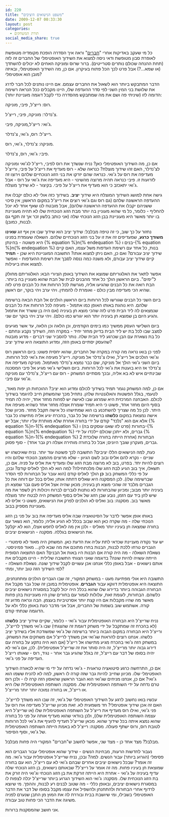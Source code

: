 ```yaml
---
id: 220
title: "משפט הנישואים היציבים"
date: 2009-12-07 00:33:30
layout: post
categories: 
  - תורת המשחקים
social_media_share: true
---
```

כל מי שעקב באדיקות אחרי "<a href="http://he.wikipedia.org/wiki/%D7%97%D7%91%D7%A8%D7%99%D7%9D">חברים</a>" וראה איך הסדרה הופכת מקומדיה מטופשת לאופרת סבון מטופשת ודאי ניסה למצוא את השידוך האופטימלי של החברים זה לזה (תחת ההנחה שכולם נותרים סטרייטים). ברור שרוס ומוניקה האחים לא יכולים להשתדך (או שמא...?) אבל פרט לכך הכל פתוח בעיקרון. אם כן, מה השידוך האופטימלי, ובאיזה מובן הוא אופטימלי?

הדבר המתבקש ביותר הוא לשאול את החברים עצמם. אם היינו נותנים לכל חבר לדרג את שלושת בני המין השני לפי סדר ההעדפה שלו, היינו מקבלים ככל הנראה רשימה הדומה לזו (שיניתי פה ושם את מה שמתבקש מהסדרה כדי לקבל דוגמה מעניינת יותר):

רוס: רייצ'ל, פיבי, מוניקה.

צ'נדלר: מוניקה, פיבי, רייצ'ל.

ג'ואי: רייצ'ל,מוניקה, פיבי.

רייצ'ל: רוס, ג'ואי, צ'נדלר.

מוניקה: צ'נדלר, ג'ואי, רוס.

פיבי: ג'ואי, רוס, צ'נדלר.

אם כן, מה השידוך האופטימלי כאן? נניח שנשדך את רוס לפיבי, רייצ'ל לג'ואי ומוניקה לצ'נדלר, האם זהו שידוך מוצלח? כנראה שלא - רוס מעדיף את רייצ'ל על פיבי, ורייצ'ל מעדיפה את רוס על ג'ואי. כנראה שהם יזרקו את בני הזוג הנוכחיים שלהם וירוצו זה לזרועות זו. פיבי כנראה תהיה מרוצה מהשינוי - היא מעדיפה את ג'ואי על רוס - אבל ג'ואי יתאכזב כי הוא מעדיף את רייצ'ל על פיבי. בקיצור - לא שידוך מוצלח.

גישה אחת למושג השידוך המוצלח היא שידוך <strong>יציב</strong>. בשידוך כזה אולי לא כולם יקבלו את ההעדפה הראשונה שלהם (גם רוס וגם ג'ואי רוצים את רייצ'ל במקום הראשון; אין סיכוי ששניהם יקבלו את ההעדפה הראשונה שלהם), אבל מובטח לנו שאף אחד לא יוכל להחליף - כלומר, כל מי שהוא מעוניין בה יותר מבת הזוג הנוכחית שלו לא תהיה מעוניינת בו יותר מאשר היא מעוניינת בבן הזוג הנוכחי שלה (אני כותב בלשון זכר אך זה תקף גם לבנות, כמובן).

נחזור על כך שוב, כי זה טיפה מבלבל: שידוך יציב הוא שידוך שבו אין אף זוג <strong>שאינו משודך כרגע</strong>, שמעדיפים זה את זו על בני הזוג הנוכחיים שלהם. השאלה שעומדת בפנינו היא פשוטה - בהינתן {% equation %}n{% endequation %} בנים ו-{% equation %}n{% endequation %} בנות, כל אחד עם רשימת העדפות משל עצמו, האם קיים שידוך יציב עבורם? ואם כן, האם ניתן למצוא אותו? התשובה המעניינת היא שכן - <strong>תמיד</strong> קיים שידוך יציב עבורם, ולא משנה כמה ננסה לסבך את רשימת ההעדפות - ואפשר למצוא אותו ביעילות.

אפשר לתאר את האלגוריתם שמוצא את השידוך באופן הציורי הבא: האלגוריתם מחולק ל"ימים". ביום הראשון הולך כל אחד מהבנים לבית של הבת שהוא מעוניין בה ביותר. הבת רואה את כל הבנים שהגיעו אליה, מגרשת לכל הרוחות את כל הבנים פרט לזה שהיא הכי מעדיפה מבין כולם - ואומרת לו להמתין. ויהי ערב ויהי בוקר, יום ראשון.

ביום השני כל הבנים שגורשו לכל הרוחות ביום הראשון הולכים אל הבת הבאה ברשימה שלהם. היא נוהגת באותו האופן כמו אתמול - מעיפה לכל הרוחות את כל הבנים שנמצאים לה ליד הבית פרט לזה שהכי מוצא חן בעיניה (אם היה בן ששרד את אתמול והגיע היום בן שמוצא חן בעיניה יותר הוא יגורש כמו כולם). ויהי ערב ויהי בוקר יום שני.

ביום השלישי העסק ממשיך כמו בימים הקודמים, וכן הלאה וכן הלאה, עד אשר מגיעים למצב שבו לכל בת יש ליד הבית בדיוק מחזר יחיד - במקרה הזה, השידוך נקבע ונחתם - כל בת נשארת עם הבן שכרגע ליד הבית שלה. נותר להסביר שני דברים - מדוע מובטח שהעסק יסתיים באופן הזה, ומדוע התוצאה היא שידוך יציב?

לפני כן בואו נראה מה קורה במקרה של החברים, שהוא יחסית פשוט: ביום הראשון רוס וג'ואי הולכים אל רייצ'ל, ואילו צ'נדלר אל מוניקה. רייצ'ל מעיפה את ג'ואי לכל הרוחות. ביום השני ג'ואי הולך אל מוניקה, שם כבר נמצא צ'נדלר מאתמול. מוניקה מעדיפה את צ'נדלר אז היא בועטת את ג'ואי לכל הרוחות. ביום השלישי ג'ואי מגיע אל פיבי המסכנה שבינתיים איש לא בא אליה, ובכך מסתיים המשחק - רוס עם רייצ'ל, צ'נדלר עם מוניקה וג'ואי עם פיבי.

אם כן, למה המשחק נגמר תמיד בשידוך לכולם ומדוע הוא יציב? ההוכחות הן יפות מאוד, לטעמי, בגלל הפשטות והאלגנטיות שלהן. נתחיל מכך שהמשחק חייב להיגמר בשידוך לכולם. האבחנה המרכזית היא שמרגע שבו לאישה יש לפחות מחזר אחד, יהיה לה תמיד בסוף היום מחזר אחד, פשוט כי היא תמיד שומרת אצלה מחזר אחד כשהיא מעיפה את היתר. לכן כל מה שצריך להשתכנע בו הוא שמתישהו כל אישה תקבל מחזר. מכיוון שכל אישה נמצאת במקום <strong>כלשהו</strong> ברשימה של כל גבר, בהכרח יגיע אליה מתישהו כל גבר אלא אם הוא "נלכד" קודם על ידי בחורה אחרת שלא מוותרת עליו יותר; אבל יש {% equation %}n-1{% endequation %} בחורות (פרט לזו שאנו עוסקים בה) ו-{% equation %}n{% endequation %} גברים, ולא ייתכן שכולם יילכדו על ידי {% equation %}n-1{% endequation %} הבחורות (אחרת הייתה בחורה שלוכדת 2 גברים, מעקרון שובך היונים; אבל כל בחורה מותירה אצלה רק גבר אחד) - סוף פסוק.

כעת, למה הנישואים הללו יציבים? התשובה לכך פשוטה עוד יותר. נניח שאיכשהו יש שניים - נקרא להם אליס ובוב לשם הגיוון - שלא מרוצים מהמצב הנוכחי שלהם והיו רוצים להיות יחד. בפרט, בוב לא מרוצה מבת הזוג שלו ומעדיף את אליס על פניה. אם כן, תשאלו, איך בוב הגיע לבת הזוג שלו מלכתחילה? למה הוא לא הלך לאליס קודם? ובכן, על פי כללי המשחק בוב <strong>כן</strong> הולך לאליס קודם (הוא עובר על הבחורות לפי הסדר שברשימה שלו). לכן המסקנה היא שאליס דחתה אותו; ואליס בכל יום דוחה את כל הגברים מלבד זה שהכי מוצא חן בעיניה; מכאן שהיה אצל אליס פעם גבר שמצא חן בעיניה יותר מבוב; ומכיוון שהבחורות לא נותנות לגברים לברוח ויכולות רק לשפר את מה שיש להן ביד עם הזמן, נובע שבן הזוג של אליס בסוף המשחק היה לבטח יותר מוצלח מאשר בוב. מסקנה: בוב ואליס לא הולכים לפרק את הנישואים, פשוט כי אליס לא מעוניינת מספיק בבוב.

באותו אופן אפשר לדבר על הסיטואציה שבה אליס מעדיפה את בוב על פני בן הזוג הנוכחי שלה - מה שקרה כאן הוא שבוב בכלל לא הגיע אליה; כלומר, הוא נשאר עם בחורה שמצאה חן בעיניו יותר מאליס - ולכן אין מה לאליס לחפש אצלו, הוא לא יקלקל את הנישואים בגללה. מסקנה - הנישואים יציבים.

יש עוד נקודה מעניינת שכדאי לתת עליה את הדעת כאן. המשחק היה מאוד לא סימטרי - הגברים טרחו ללכת לבנות, הבנות בחרו מתוכם את מה שבא להן... מאוד פמיניסטי. נשאלת השאלה - מה היה קורה אם הבנות היו באות אל הבנים? האם התוצאה הסופית הייתה עשויה להיות שונה? בדוגמה שאני הצגתי התשובה שלילית - היינו מקבלים את אותם נישואים - אבל באופן כללי אנחנו אכן עשויים לקבל שידוך שונה. נשאלת השאלה - למי השידוך הזה טוב יותר, ומתי?

התשובה היא אולי מפתיעה מעט - במשחק המקורי, זה שבו הגברים הולכים ומתחנחנים, התוצאה היא אופטימלית דווקא עבור <strong>הגברים</strong>. אופטימלית במובן זה שכל גבר מקבל את הבחורה הגבוהה ביותר בדירוג שלו שהוא בכלל היה יכול לקבל במסגרת נישואים יציבים כלשהם. הבחורות, לעומת זאת, עלולות לגמור עם בחורים שהן היו מעוניינות בהן פחות מאשר מה שהיו מקבלות אם היו קצת יותר אסרטיביות בעצמן. הבה ונראה מדוע זה קורה. אשתמש שוב בשמות של החברים, אבל אני מדבר כעת באופן כללי ולא על הדוגמה שנתתי קודם.

נניח שרייצ'ל היא הבחורה האופטימלית עבור ג'ואי - כלומר, שקיים שידוך יציב <strong>כלשהו</strong> (לא בהכרח זה שמתקבל על ידי משחק דוגמת זה שהצגתי) שבו ג'ואי משודך לרייצ'ל, ורייצ'ל היא הבחורה במקום הגבוה ביותר ברשימה של ג'ואי שמשודכת אליו בשידוך יציב כלשהו. אנחנו רוצים להראות שג'ואי אכן משודך לרייצ'ל אם משחקים את המשחק. במשחק הזה ג'ואי בהכרח מגיע מתישהו אל רייצ'ל (אם הוא היה נתקע על בחורה עם דירוג גבוה יותר מרייצ'ל, זה היה סותר את זה שרייצ'ל אופטימלית). לכן, אם ג'ואי לא יהיה בסופו של דבר עם רייצ'ל, זה בגלל שהגיע גבר אחר - נגיד, רוס - שאותו רייצ'ל העדיפה על פני ג'ואי.

אם כן, התרחשה כרגע סיטואציה טראגית - ג'ואי נדחה על ידי מי שהיא לכאורה השידוך האופטימלי שלו. מכיוון שחייב להיות גבר שזה קורה לו ראשון, למה לא להניח ששמו הוא ג'ואי? אם כן, אנחנו מניחים שג'ואי הוא הגבר הראשון שהאסון הזה קרה לו - ולכן רוס טרם נדחה על ידי השותפה האופטימלית שלו. מסקנה: השותפה האופטימלית שלו היא או רייצ'ל, או בחורה נמוכה יותר יותר מרייצ'ל.

עכשיו בואו נחשוב לרגע על השידוך האופטימלי של ג'ואי, זה שבו הוא משודך לרייצ'ל. האם זה אכן שידוך אופטימלי? חד משמעית לא. זאת מכיוון שרייצ'ל מעדיפה את רוס על פני ג'ואי, ואילו רוס מעדיף את רייצ'ל על השותפה האופטימלית שלו (או שרייצ'ל היא עצמה השותפה האופטימלית שלו), ולכן בוודאי שהוא מעדיף אותה על פני כל בחורה שהוא נמצא איתה בכל שידוך שהוא. מכאן שרייצ'ל תעדיף להעיף את ג'ואי לכל הרוחות לטובת רוס, ורוס ישתף פעולה. מסקנה: רייצ'ל לא באמת הייתה השותפה האופטימלית של ג'ואי, וסוף הסיפור.

מבלבל? מצד אחד כן - מצד שני, אפשר לחשוב ש"חברים" המקורי היה פחות מבלבל.

נעבור לחדשות הרעות, מבחינת הנשים - שידוך שהוא אופטימלי עבור הגברים הוא פסימלי (הגרוע ביותר) עבור הנשים. למה? ובכן, נניח שרייצ'ל אופטימלית עבור ג'ואי. מה זה אומר? שבכל נישואים יציבים אחרים שבהם ג'ואי לא עם רייצ'ל, הוא עם בחורה שמוצאת חן בעיניו פחות. מה זה אומר על רייצ'ל? שבאותם נישואים, בן הזוג הנוכחי שלה עדיף בעיניה על ג'ואי - אחרת היא הייתה זורקת את בן הזוג הנוכחי וג'ואי היה זורק את בת הזוג הנוכחית שלו. מסקנה: ג'ואי הוא השידוך הגרוע ביותר שרייצ'ל יכלה לצפות לו במסגרת נישואים יציבים, ובאופן כללי - מה שטוב לבנים רע לבנות, וההפך. מי שיוצא לרדוף אחרי הבחורות ולהתחנחן ולהשפיל את עצמו מקבל בסופו של דבר את הדבר האופטימלי בשבילו, ומי שיושבת בבית ובוררת לה את המוץ מן התבן שנערם לפניה משיגה את הדבר הכי פחות טוב עבורה.

אני חושב שהמסקנות ברורות.
